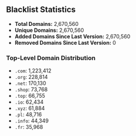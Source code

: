 ## Blacklist Statistics

- **Total Domains:** 2,670,560
- **Unique Domains:** 2,670,560
- **Added Domains Since Last Version:** 2,670,560
- **Removed Domains Since Last Version:** 0

### Top-Level Domain Distribution

-  `.com`: 1,223,412
-  `.org`: 228,814
-  `.net`: 170,130
-  `.shop`: 73,768
-  `.top`: 66,755
-  `.io`: 62,434
-  `.xyz`: 61,884
-  `.pl`: 48,716
-  `.info`: 44,349
-  `.fr`: 35,968
